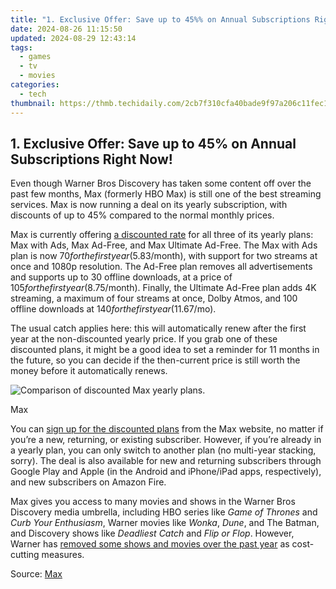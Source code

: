 ```yaml
---
title: "1. Exclusive Offer: Save up to 45%% on Annual Subscriptions Right Now!"
date: 2024-08-26 11:15:50
updated: 2024-08-29 12:43:14
tags:
  - games
  - tv
  - movies
categories:
  - tech
thumbnail: https://thmb.techidaily.com/2cb7f310cfa40bade9f97a206c11fec1a7936d92f7d177b793679fa54a81c9a8.jpg
---
```


## 1. Exclusive Offer: Save up to 45% on Annual Subscriptions Right Now!

Even though Warner Bros Discovery has taken some content off over the past few months, Max (formerly HBO Max) is still one of the best streaming services. Max is now running a deal on its yearly subscription, with discounts of up to 45% compared to the normal monthly prices.

 Max is currently offering [a discounted rate](https://shop-links.co/link/?exclusive=1&publisher_slug=itechdaily19598&url=https%3A%2F%2Fwww.max.com%2F) for all three of its yearly plans: Max with Ads, Max Ad-Free, and Max Ultimate Ad-Free. The Max with Ads plan is now $70 for the first year ($5.83/month), with support for two streams at once and 1080p resolution. The Ad-Free plan removes all advertisements and supports up to 30 offline downloads, at a price of $105 for the first year ($8.75/month). Finally, the Ultimate Ad-Free plan adds 4K streaming, a maximum of four streams at once, Dolby Atmos, and 100 offline downloads at $140 for the first year ($11.67/mo).

 The usual catch applies here: this will automatically renew after the first year at the non-discounted yearly price. If you grab one of these discounted plans, it might be a good idea to set a reminder for 11 months in the future, so you can decide if the then-current price is still worth the money before it automatically renews.

![Comparison of discounted Max yearly plans.](https://static1.howtogeekimages.com/wordpress/wp-content/uploads/2024/03/screenshot-2024-03-15-at-1-10-41-pm.png) 

Max

 You can [sign up for the discounted plans](https://shop-links.co/link/?exclusive=1&publisher_slug=itechdaily19598&url=https%3A%2F%2Fwww.max.com%2F) from the Max website, no matter if you’re a new, returning, or existing subscriber. However, if you’re already in a yearly plan, you can only switch to another plan (no multi-year stacking, sorry). The deal is also available for new and returning subscribers through Google Play and Apple (in the Android and iPhone/iPad apps, respectively), and new subscribers on Amazon Fire.

 Max gives you access to many movies and shows in the Warner Bros Discovery media umbrella, including HBO series like _Game of Thrones_ and _Curb Your Enthusiasm_, Warner movies like _Wonka_, _Dune_, and The Batman, and Discovery shows like _Deadliest Catch_ and _Flip or Flop_. However, Warner has [removed some shows and movies over the past year](https://phone-solutions.techidaily.com/all-things-you-need-to-know-about-wipe-datafactory-reset-for-nokia-c22-drfone-by-drfone-reset-android-reset-android/) as cost-cutting measures.

 Source: [Max](https://shop-links.co/link/?exclusive=1&publisher_slug=itechdaily19598&url=https%3A%2F%2Fwww.max.com%2F)

<ins class="adsbygoogle"
     style="display:block"
     data-ad-format="autorelaxed"
     data-ad-client="ca-pub-7571918770474297"
     data-ad-slot="1223367746"></ins>



<ins class="adsbygoogle"
     style="display:block"
     data-ad-client="ca-pub-7571918770474297"
     data-ad-slot="8358498916"
     data-ad-format="auto"
     data-full-width-responsive="true"></ins>
